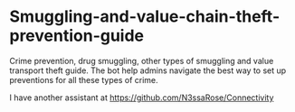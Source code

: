 # Smuggling-and-value-chain-theft-prevention-guide
Crime prevention, drug smuggling, other types of smuggling and value transport theft guide. The bot help admins navigate the best way to set up preventions for all these types of crime.

I have another assistant at https://github.com/N3ssaRose/Connectivity
